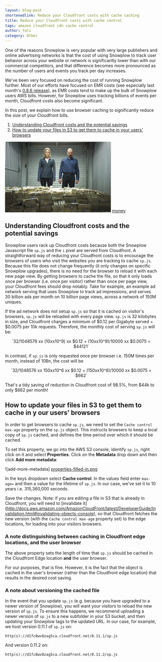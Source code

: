 ```yaml
---
layout: blog-post
shortenedlink: Reduce your Cloudfront costs with cache caching
title: Reduce your Cloudfront costs with cache control
tags: amazon cloudfront cdn cache control
author: Yali
category: Other
---
```


One of the reasons Snowplow is very popular with very large publishers and online advertising networks is that the cost of using Snowplow to track user behavior across your website or network is significantly lower than with our commercial competitors, and that difference becomes more pronounced as the number of users and events you track per day increases.

We've been very focused on reducing the cost of running Snowplow further. Most of our efforts have focused on EMR costs (see especially last month's [0.8.6 release](/blog/2013/06/03/snowplow-0.8.6-released-with-performance-improvements/)), as EMR costs tend to make up the bulk of Snowplow users AWS bills. However, for Snowplow uses tracking billions of events per month, Cloudfront costs also become significant.

In this post, we explain how to use browser caching to significantly reduce the size of your Cloudfront bills.

1. [Understanding Cloudfront costs and the potential savings](/blog/2013/07/02/reduce-your-cloudfront-bills-with-cache-control/#costs)
2. [How to update your files in S3 to get them to cache in your users' browsers](/blog/2013/07/02/reduce-your-cloudfront-bills-with-cache-control/#update)

![money] [money]

<!--more-->

<h2><a name="costs">Understanding Cloudfront costs and the potential savings</a></h2>

Snowplow users rack up Cloudfront costs because both the Snowplow Javascript file `sp.js` and the `i` pixel are served from Cloudfront. A straightforward way of reducing your Cloudfront costs is to encourage the browsers of users who visit the websites you are tracking to cache `sp.js`. Because this file does not change frequently (it only changes on specific Snowplow upgrades), there is no need for the browser to reload it with each new page view. By getting browsers to cache the file, so that it only loads once per browser (i.e. once per visitor) rather than once per page view, your Cloudfront fees should drop notably. Take for example, an example ad network serving that uses Snowplow to track ad impressions, and serves 30 billion ads per month on 10 billion page views, across a network of 150M uniques.

If the ad network does not setup `sp.js` so that it is cached on visitor's browsers, `sp.js` will be reloaded with every page view. `sp.js` is 32 kilobytes in size, and Cloudfront charges a minimum of $0.12 per Gigabyte served + $0.0075 per 10k requests. Therefore, the monthly cost of serving `sp.js` will be:

<p style="text-align:center">
	`32/1048576 xx (10xx10^9) xx $0.12 + (10xx10^9)/10000 xx $0.0075 = $44121`
</p>

In contrast, if `sp.js` is only requested once per browser i.e. 150M times per month, instead of 10Bn, the cost will be

<p style="text-align:center">
	`32/1048576 xx 150xx10^6 xx $0.12 + (150xx10^6)/10000 xx $0.0075 = $662`
</p>

That's a tidy saving of reduction in Cloudfront cost of 98.5%, from $44k to only $662 per month!

<h2><a name="update">How to update your files in S3 to get them to cache in y our users' browsers</a></h2>

In order to get browsers to cache `sp.js`, we need to set the `Cache control max-age` property on the `sp.js` object. This instructs browsers to keep a local copy of `sp.js` cached, and defines the time period over which it should be cached. 

To set this property, we go into the AWS S3 console, identify `sp.js`, right click on it and select **Properties**. Click on the **Metadata** drop down and then click **Add more metadata**:

![add-more-metadata] [properties-filled-in.png]

In the keys dropdown select **Cache control**. In the values field enter `max-age=` and then a value for the lifetime of `sp.js`. In our case, we've set it to 10 years i.e. 315,360,000 seconds.

Save the changes. Note: if you are editing a file in S3 that is already in Cloudfront, you will need to [invalidate it] (http://docs.aws.amazon.com/AmazonCloudFront/latest/DeveloperGuide/Invalidation.html#invalidating-objects-console), so that Cloudfront fetches the new version (with the `Cache control max-age` property set) to the edge locations, for loading into your visitors browsers.

### A note distinguishing between caching in Cloudfront edge locations, and the user browser

The above property sets the length of time that `sp.js` should be cached in the Cloudfront Edge location **and** the user browser. 

For our purposes, that is fine. However, it is the fact that the object is cached in the user's browser (rather than the Cloudfront edge location) that results in the desired cost saving.


### A note about versioning the cached file

In the event that you update `sp.js` (e.g. because you have upgraded to a newer version of Snowplow), you will want your visitors to reload the new version of `sp.js`. To ensure this happens, we recommend uploading a newer version of `sp.js` to a new subfolder in your S3 bucket, and then updating your Snowplow tags to the updated URL. In our case, for example, we host version 0.11.1 of `sp.js` on:

	http(s)://d1fc8wv8zag5ca.cloudfront.net/0.11.1/sp.js

And version 0.11.2 on:

	http(s)://d1fc8wv8zag5ca.cloudfront.net/0.11.2/sp.js

[properties-filled-in.png]: /static/img/blog/2013/07/properties-filled-in.png
[money]: /static/img/blog/2013/07/breaking-bad-money.jpg